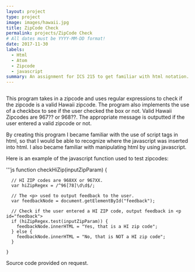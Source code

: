 ```yaml
---
layout: project
type: project
image: images/hawaii.jpg
title: ZipCode Check
permalink: projects/ZipCode Check
# All dates must be YYYY-MM-DD format!
date: 2017-11-30
labels:
  - Html
  - Atom
  - Zipcode
  - javascript
summary: An assignment for ICS 215 to get familiar with html notation. 
---
```


<img class="" src="">

This program takes in a zipcode and uses regular expressions to check if the zipcode is a valid Hawaii zipcode.
The program also implements the use of a checkbox to see if the user checked the box or not. Valid Hawaii Zipcodes are
967?? or 968??. The appropriate message is outputted if the user entered a valid zipcode or not.

By creating this program I became familiar with the use of script tags in html, so that I would be able to recognize where
the javascript was inserted into html. I also became familiar with manipulating html by using javascript.

Here is an example of the javascript function used to test zipcodes:

'''js
function checkHiZip(inputZipParam) {

      // HI ZIP codes are 968XX or 967XX.
      var hiZipRegex = /^96[78]\d\d$/;

      // The <p> used to output feedback to the user.
      var feedbackNode = document.getElementById("feedback");

      // Check if the user entered a HI ZIP code, output feedback in <p id="feedback">
      if (hiZipRegex.test(inputZipParam)) {
        feedbackNode.innerHTML = "Yes, that is a HI zip code";
      } else {
        feedbackNode.innerHTML = "No, that is NOT a HI zip code";
      }

    }
Source code provided on request.
